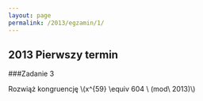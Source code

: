 ```yaml
---
layout: page
permalink: /2013/egzamin/1/
---
```


## 2013 Pierwszy termin

###Zadanie 3

Rozwiąż kongruencję \\(x^{59} \equiv 604 \ (mod\ 2013)\\)
